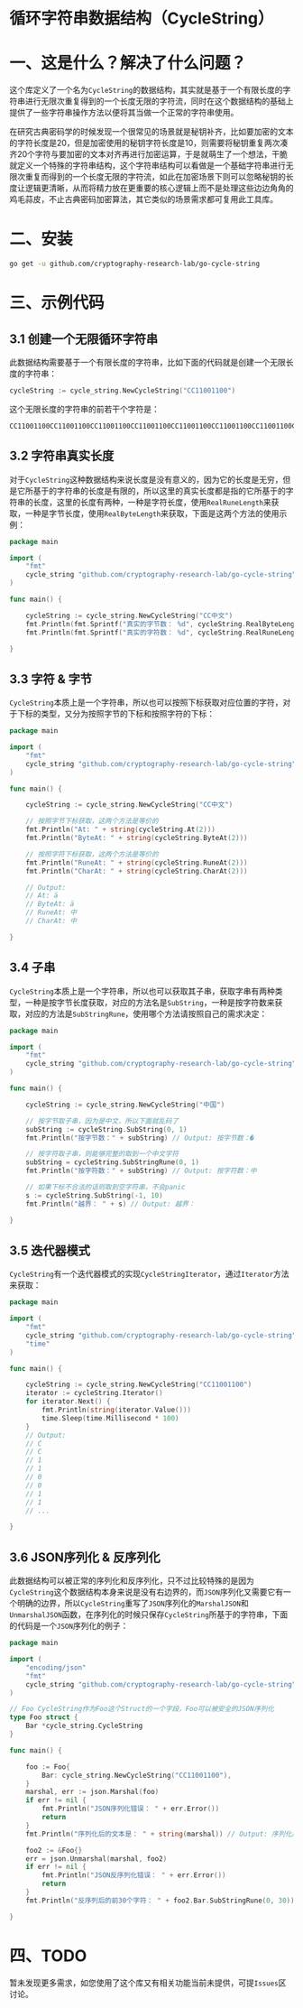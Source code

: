 # 循环字符串数据结构（CycleString）

# 一、这是什么？解决了什么问题？

这个库定义了一个名为`CycleString`的数据结构，其实就是基于一个有限长度的字符串进行无限次重复得到的一个长度无限的字符流，同时在这个数据结构的基础上提供了一些字符串操作方法以便将其当做一个正常的字符串使用。

在研究古典密码学的时候发现一个很常见的场景就是秘钥补齐，比如要加密的文本的字符长度是20，但是加密使用的秘钥字符长度是10，则需要将秘钥重复两次凑齐20个字符与要加密的文本对齐再进行加密运算，于是就萌生了一个想法，干脆就定义一个特殊的字符串结构，这个字符串结构可以看做是一个基础字符串进行无限次重复而得到的一个长度无限的字符流，如此在加密场景下则可以忽略秘钥的长度让逻辑更清晰，从而将精力放在更重要的核心逻辑上而不是处理这些边边角角的鸡毛蒜皮，不止古典密码加密算法，其它类似的场景需求都可复用此工具库。

# 二、安装

```bash
go get -u github.com/cryptography-research-lab/go-cycle-string
```

# 三、示例代码

## 3.1 创建一个无限循环字符串

此数据结构需要基于一个有限长度的字符串，比如下面的代码就是创建一个无限长度的字符串：

```go
cycleString := cycle_string.NewCycleString("CC11001100")
```

这个无限长度的字符串的前若干个字符是：

```text
CC11001100CC11001100CC11001100CC11001100CC11001100CC11001100CC11001100CC11001100CC11001100CC11001100CC11001100CC11001100CC11001100CC11001100CC11001100CC11001100CC11001100CC11001100CC11001100CC11001100CC11001100CC11001100CC11001100CC11001100CC11001100CC11001100CC11001100CC11001100CC11001100CC11001100CC11001100CC11001100CC11001100CC11001100CC11001100CC11001100CC11001100CC11001100CC11001100CC11001100
```

## 3.2 字符串真实长度

对于`CycleString`这种数据结构来说长度是没有意义的，因为它的长度是无穷，但是它所基于的字符串的长度是有限的，所以这里的真实长度都是指的它所基于的字符串的长度，这里的长度有两种，一种是字符长度，使用`RealRuneLength`来获取，一种是字节长度，使用`RealByteLength`来获取，下面是这两个方法的使用示例：

```go
package main

import (
	"fmt"
	cycle_string "github.com/cryptography-research-lab/go-cycle-string"
)

func main() {

	cycleString := cycle_string.NewCycleString("CC中文")
	fmt.Println(fmt.Sprintf("真实的字节数： %d", cycleString.RealByteLength())) // Output: 真实的字节数： 8
	fmt.Println(fmt.Sprintf("真实的字符数： %d", cycleString.RealRuneLength())) // Output: 真实的字符数： 4

}
```

## 3.3 字符 & 字节

`CycleString`本质上是一个字符串，所以也可以按照下标获取对应位置的字符，对于下标的类型，又分为按照字节的下标和按照字符的下标：

```go
package main

import (
	"fmt"
	cycle_string "github.com/cryptography-research-lab/go-cycle-string"
)

func main() {

	cycleString := cycle_string.NewCycleString("CC中文")

	// 按照字节下标获取，这两个方法是等价的
	fmt.Println("At: " + string(cycleString.At(2)))
	fmt.Println("ByteAt: " + string(cycleString.ByteAt(2)))

	// 按照字符下标获取，这两个方法是等价的
	fmt.Println("RuneAt: " + string(cycleString.RuneAt(2)))
	fmt.Println("CharAt: " + string(cycleString.CharAt(2)))

	// Output:
	// At: ä
	// ByteAt: ä
	// RuneAt: 中
	// CharAt: 中

}
```

## 3.4 子串 

`CycleString`本质上是一个字符串，所以也可以获取其子串，获取字串有两种类型，一种是按字节长度获取，对应的方法名是`SubString`，一种是按字符数来获取，对应的方法是`SubStringRune`，使用哪个方法请按照自己的需求决定：

```go
package main

import (
	"fmt"
	cycle_string "github.com/cryptography-research-lab/go-cycle-string"
)

func main() {

	cycleString := cycle_string.NewCycleString("中国")

	// 按字节取子串，因为是中文，所以下面就乱码了
	subString := cycleString.SubString(0, 1)
	fmt.Println("按字节数：" + subString) // Output: 按字节数：�

	// 按字符取子串，则能够完整的取到一个中文字符 
	subString = cycleString.SubStringRune(0, 1)
	fmt.Println("按字符数：" + subString) // Output: 按字符数：中

	// 如果下标不合法的话则取到空字符串，不会panic
	s := cycleString.SubString(-1, 10)
	fmt.Println("越界： " + s) // Output: 越界：

}
```

## 3.5 迭代器模式

`CycleString`有一个迭代器模式的实现`CycleStringIterator`，通过`Iterator`方法来获取：

```go
package main

import (
	"fmt"
	cycle_string "github.com/cryptography-research-lab/go-cycle-string"
	"time"
)

func main() {

	cycleString := cycle_string.NewCycleString("CC11001100")
	iterator := cycleString.Iterator()
	for iterator.Next() {
		fmt.Println(string(iterator.Value()))
		time.Sleep(time.Millisecond * 100)
	}
	// Output:
	// C
	// C
	// 1
	// 1
	// 0
	// 0
	// 1
	// 1
	// ...

}
```

## 3.6 JSON序列化 & 反序列化 

此数据结构可以被正常的序列化和反序列化，只不过比较特殊的是因为`CycleString`这个数据结构本身来说是没有右边界的，而`JSON`序列化又需要它有一个明确的边界，所以`CycleString`重写了`JSON`序列化的`MarshalJSON`和`UnmarshalJSON`函数，在序列化的时候只保存`CycleString`所基于的字符串，下面的代码是一个`JSON`序列化的例子：

```go
package main

import (
	"encoding/json"
	"fmt"
	cycle_string "github.com/cryptography-research-lab/go-cycle-string"
)

// Foo CycleString作为Foo这个Struct的一个字段，Foo可以被安全的JSON序列化
type Foo struct {
	Bar *cycle_string.CycleString
}

func main() {

	foo := Foo{
		Bar: cycle_string.NewCycleString("CC11001100"),
	}
	marshal, err := json.Marshal(foo)
	if err != nil {
		fmt.Println("JSON序列化错误： " + err.Error())
		return
	}
	fmt.Println("序列化后的文本是： " + string(marshal)) // Output: 序列化后的文本是： {"Bar":{"CycleStringBaseString":"CC11001100"}}

	foo2 := &Foo{}
	err = json.Unmarshal(marshal, foo2)
	if err != nil {
		fmt.Println("JSON反序列化错误： " + err.Error())
		return
	}
	fmt.Println("反序列后的前30个字符： " + foo2.Bar.SubStringRune(0, 30)) // Output: 反序列后的前30个字符： CC11001100CC11001100CC11001100

}
```

# 四、TODO 

暂未发现更多需求，如您使用了这个库又有相关功能当前未提供，可提`Issues`区讨论。

